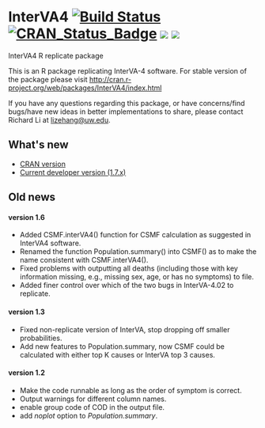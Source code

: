 # InterVA4 [![Build Status](https://travis-ci.org/verbal-autopsy-software/InterVA4.svg?branch=master)](https://travis-ci.org/verbal-autopsy-software/InterVA4) [![CRAN\_Status\_Badge](https://www.r-pkg.org/badges/version/InterVA4)](https://cran.r-project.org/package=InterVA4) [![](https://cranlogs.r-pkg.org/badges/InterVA4)](https://cran.r-project.org/package=InterVA4) [![](https://cranlogs.r-pkg.org/badges/grand-total/InterVA4?color=orange)](https://cran.r-project.org/package=InterVA4)

InterVA4 R replicate package

This is an R package replicating InterVA-4 software. For stable version of the package please visit http://cran.r-project.org/web/packages/InterVA4/index.html


If you have any questions regarding this package, or have concerns/find bugs/have new ideas in better implementations to share, please contact Richard Li at lizehang@uw.edu. 

## What's new
- [CRAN version](https://cran.r-project.org/web/packages/InterVA4/news.html)
- [Current developer version (1.7.x)](InterVA4_1.7/inst/NEWS.Rd)

## Old news
#### version 1.6
- Added CSMF.interVA4() function for CSMF calculation as suggested in InterVA4 software.
- Renamed the function Population.summary() into CSMF() as to make the name consistent with CSMF.interVA4().
- Fixed problems with outputting all deaths (including those with key information missing, e.g., missing sex, age, or has no symptoms) to file.
- Added finer control over which of the two bugs in InterVA-4.02 to replicate.

#### version 1.3
- Fixed non-replicate version of InterVA, stop dropping off smaller
probabilities.
- Add new features to Population.summary, now CSMF could be calculated
with either top K causes or InterVA top 3 causes.

#### version 1.2
- Make the code runnable as long as the order of symptom is correct. 
- Output warnings for different column names.
- enable group code of COD in the output file.
- add _noplot_ option to _Population.summary_.
